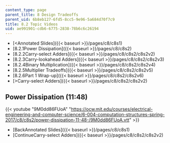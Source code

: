```yaml
---
content_type: page
parent_title: 8 Design Tradeoffs
parent_uid: 6b8eb127-6fd5-8cc5-9e96-5a684d70f7c9
title: 8.2 Topic Videos
uid: ae991901-cdb6-6775-2838-78b6c6c26194
---
```


*   [<Annotated Slides]({{< baseurl >}}/pages/c8/c8s1)
*   [8.2.1Power Dissipation]({{< baseurl >}}/pages/c8/c8s2)
*   [8.2.2Carry-select Adders]({{< baseurl >}}/pages/c8/c8s2/c8s2v2)
*   [8.2.3Carry-lookahead Adders]({{< baseurl >}}/pages/c8/c8s2/c8s2v3)
*   [8.2.4Binary Multiplication]({{< baseurl >}}/pages/c8/c8s2/c8s2v4)
*   [8.2.5Multiplier Tradeoffs]({{< baseurl >}}/pages/c8/c8s2/c8s2v5)
*   [8.2.6Part 1 Wrap-up]({{< baseurl >}}/pages/c8/c8s2/c8s2v6)
*   [\>Carry-select Adders]({{< baseurl >}}/pages/c8/c8s2/c8s2v2)

Power Dissipation (11:48)
-------------------------

{{< youtube "9M0dd86FUoA" "https://ocw.mit.edu/courses/electrical-engineering-and-computer-science/6-004-computation-structures-spring-2017/c8/c8s2/power-dissipation-11-48-/9M0dd86FUoA.vtt" >}}

*   [BackAnnotated Slides]({{< baseurl >}}/pages/c8/c8s1)
*   [ContinueCarry-select Adders]({{< baseurl >}}/pages/c8/c8s2/c8s2v2)